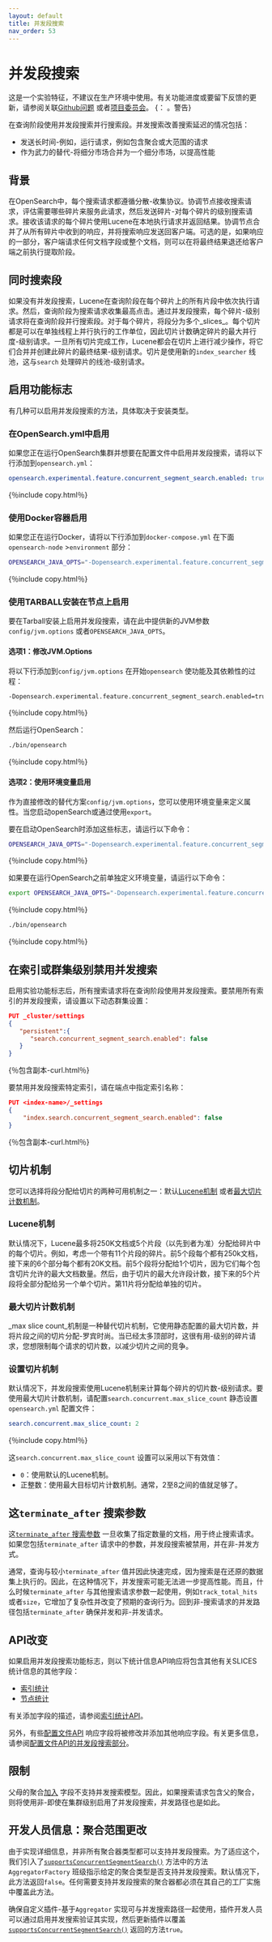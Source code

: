```yaml
---
layout: default
title: 并发段搜索
nav_order: 53
---
```


# 并发段搜索

这是一个实验特征，不建议在生产环境中使用。有关功能进度或要留下反馈的更新，请参阅关联[Github问题](https://github.com/opensearch-project/OpenSearch/issues/2587) 或者[项目委员会](https://github.com/orgs/opensearch-project/projects/117/views/1)。
{： 。警告}

在查询阶段使用并发段搜索并行搜索段。并发搜索改善搜索延迟的情况包括：

- 发送长时间-例如，运行请求，例如包含聚合或大范围的请求
- 作为武力的替代-将细分市场合并为一个细分市场，以提高性能

## 背景

在OpenSearch中，每个搜索请求都遵循分散-收集协议。协调节点接收搜索请求，评估需要哪些碎片来服务此请求，然后发送碎片-对每个碎片的级别搜索请求。接收该请求的每个碎片使用Lucene在本地执行请求并返回结果。协调节点合并了从所有碎片中收到的响应，并将搜索响应发送回客户端。可选的是，如果响应的一部分，客户端请求任何文档字段或整个文档，则可以在将最终结果退还给客户端之前执行提取阶段。

## 同时搜索段

如果没有并发段搜索，Lucene在查询阶段在每个碎片上的所有片段中依次执行请求。然后，查询阶段为搜索请求收集最高点击。通过并发段搜索，每个碎片-级别请求将在查询阶段并行搜索段。对于每个碎片，将段分为多个_slices_。每个切片都是可以在单独线程上并行执行的工作单位，因此切片计数确定碎片的最大并行度-级别请求。一旦所有切片完成工作，Lucene都会在切片上进行减少操作，将它们合并并创建此碎片的最终结果-级别请求。切片是使用新的`index_searcher` 线池，这与`search` 处理碎片的线池-级别请求。

## 启用功能标志

有几种可以启用并发段搜索的方法，具体取决于安装类型。

### 在OpenSearch.yml中启用

如果您正在运行OpenSearch集群并想要在配置文件中启用并发段搜索，请将以下行添加到`opensearch.yml`：

```yaml
opensearch.experimental.feature.concurrent_segment_search.enabled: true
```
{％include copy.html％}

### 使用Docker容器启用

如果您正在运行Docker，请将以下行添加到`docker-compose.yml` 在下面`opensearch-node` >`environment` 部分：

```bash
OPENSEARCH_JAVA_OPTS="-Dopensearch.experimental.feature.concurrent_segment_search.enabled=true"
```
{％include copy.html％}

### 使用TARBALL安装在节点上启用

要在Tarball安装上启用并发段搜索，请在此中提供新的JVM参数`config/jvm.options` 或者`OPENSEARCH_JAVA_OPTS`。

#### 选项1：修改JVM.Options

将以下行添加到`config/jvm.options` 在开始`opensearch` 使功能及其依赖性的过程：

```bash
-Dopensearch.experimental.feature.concurrent_segment_search.enabled=true
```
{％include copy.html％}

然后运行OpenSearch：

```bash
./bin/opensearch
```
{％include copy.html％}

#### 选项2：使用环境变量启用

作为直接修改的替代方案`config/jvm.options`，您可以使用环境变量来定义属性。当您启动openSearch或通过使用`export`。

要在启动OpenSearch时添加这些标志，请运行以下命令：

```bash
OPENSEARCH_JAVA_OPTS="-Dopensearch.experimental.feature.concurrent_segment_search.enabled=true" ./opensearch-{{site.opensearch_version}}/bin/opensearch
```
{％include copy.html％}

如果要在运行OpenSearch之前单独定义环境变量，请运行以下命令：

```bash
export OPENSEARCH_JAVA_OPTS="-Dopensearch.experimental.feature.concurrent_segment_search.enabled=true"
```
{％include copy.html％}

```bash
./bin/opensearch
```
{％include copy.html％}

## 在索引或群集级别禁用并发搜索

启用实验功能标志后，所有搜索请求将在查询阶段使用并发段搜索。要禁用所有索引的并发段搜索，请设置以下动态群集设置：

```json
PUT _cluster/settings
{
   "persistent":{
      "search.concurrent_segment_search.enabled": false
   }
}
```
{％包含副本-curl.html％}

要禁用并发段搜索特定索引，请在端点中指定索引名称：

```json
PUT <index-name>/_settings
{
    "index.search.concurrent_segment_search.enabled": false
}
```
{％包含副本-curl.html％}

## 切片机制

您可以选择将段分配给切片的两种可用机制之一：默认[Lucene机制](#the-lucene-mechanism) 或者[最大切片计数机制](#the-max-slice-count-mechanism)。

### Lucene机制

默认情况下，Lucene最多将250K文档或5个片段（以先到者为准）分配给碎片中的每个切片。例如，考虑一个带有11个片段的碎片。前5个段每个都有250k文档，接下来的6个部分每个都有20K文档。前5个段将分配给1个切片，因为它们每个包含切片允许的最大文档数量。然后，由于切片的最大允许段计数，接下来的5个片段将全部分配给另一个单个切片。第11片将分配给单独的切片。

### 最大切片计数机制

_max slice count_机制是一种替代切片机制，它使用静态配置的最大切片数，并将片段之间的切片分配-罗宾时尚。当已经太多顶部时，这很有用-级别的碎片请求，您想限制每个请求的切片数，以减少切片之间的竞争。

### 设置切片机制

默认情况下，并发段搜索使用Lucene机制来计算每个碎片的切片数-级别请求。要使用最大切片计数机制，请配置`search.concurrent.max_slice_count` 静态设置`opensearch.yml` 配置文件：

```yaml
search.concurrent.max_slice_count: 2
```
{％include copy.html％}

这`search.concurrent.max_slice_count` 设置可以采用以下有效值：
- `0`：使用默认的Lucene机制。
- 正整数：使用最大目标切片计数机制。通常，2至8之间的值就足够了。

## 这`terminate_after` 搜索参数

这[`terminate_after` 搜索参数]({{site.url}}{{site.baseurl}}/api-reference/search/#url-parameters) 一旦收集了指定数量的文档，用于终止搜索请求。如果您包括`terminate_after` 请求中的参数，并发段搜索被禁用，并在非-并发方式。

通常，查询与较小`terminate_after` 值并因此快速完成，因为搜索是在还原的数据集上执行的。因此，在这种情况下，并发搜索可能无法进一步提高性能。而且，什么时候`terminate_after` 与其他搜索请求参数一起使用，例如`track_total_hits` 或者`size`，它增加了复杂性并改变了预期的查询行为。回到非-搜索请求的并发路径包括`terminate_after` 确保并发和非-并发请求。

## API改变

如果启用并发段搜索功能标志，则以下统计信息API响应将包含其他有关SLICES统计信息的其他字段：

- [索引统计]({{site.url}}{{site.baseurl}}/api-reference/index-apis/stats/)
- [节点统计]({{site.url}}{{site.baseurl}}/api-reference/nodes-apis/nodes-stats/)

有关添加字段的描述，请参阅[索引统计API]({{site.url}}{{site.baseurl}}/api-reference/index-apis/stats#concurrent-segment-search)。

另外，有些[配置文件API]({{site.url}}{{site.baseurl}}/api-reference/profile/) 响应字段将被修改并添加其他响应字段。有关更多信息，请参阅[配置文件API的并发段搜索部分]({{site.url}}{{site.baseurl}}/api-reference/profile#concurrent-segment-search)。

## 限制

父母的聚合[加入]({{site.url}}{{site.baseurl}}/field-types/supported-field-types/join/) 字段不支持并发搜索模型。因此，如果搜索请求包含父的聚合，则将使用非-即使在集群级别启用了并发段搜索，并发路径也是如此。

## 开发人员信息：聚合范围更改

由于实现详细信息，并非所有聚合器类型都可以支持并发段搜索。为了适应这个，我们引入了[`supportsConcurrentSegmentSearch()`](https://github.com/opensearch-project/OpenSearch/blob/bb38ed4836496ac70258c2472668325a012ea3ed/server/src/main/java/org/opensearch/search/aggregations/AggregatorFactory.java#L121) 方法中的方法`AggregatorFactory` 班级指示给定的聚合类型是否支持并发段搜索。默认情况下，此方法返回`false`。任何需要支持并发段搜索的聚合器都必须在其自己的工厂实施中覆盖此方法。

确保自定义插件-基于`Aggregator` 实现可与并发搜索路径一起使用，插件开发人员可以通过启用并发搜索验证其实现，然后更新插件以覆盖[`supportsConcurrentSegmentSearch()`](https://github.com/opensearch-project/OpenSearch/blob/bb38ed4836496ac70258c2472668325a012ea3ed/server/src/main/java/org/opensearch/search/aggregations/AggregatorFactory.java#L121) 返回的方法`true`。

